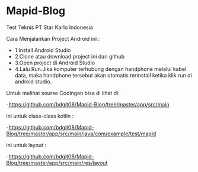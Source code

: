 # Mapid-Blog
Test Teknis PT Star Karlo Indonesia

Cara Menjalankan Project Android ini : 
  * 1.Install Android Studio
  * 2.Clone atau download project ini dari github
  * 3.Open project di Android Studio
  * 4.Lalu Run.Jika komputer terhubung dengan handphone melalui kabel data, maka handphone tersebut akan otomatis terinstall
    ketika klik run di android studio.
    
Untuk melihat sourse Codingan bisa di lihat di:

 -https://github.com/bdgit08/Mapid-Blog/tree/master/app/src/main

ini untuk class-class kotlin : 

 -https://github.com/bdgit08/Mapid-Blog/tree/master/app/src/main/java/com/example/test/mapid
 
ini untuk layout :

 -https://github.com/bdgit08/Mapid-Blog/tree/master/app/src/main/res/layout
    

